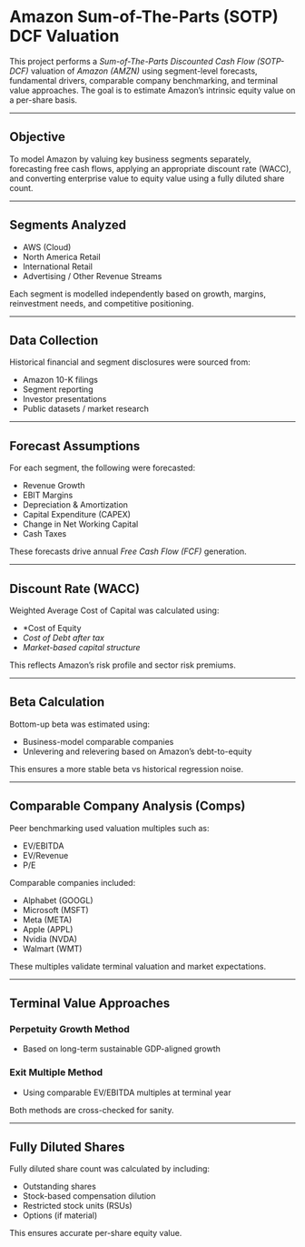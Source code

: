 # Amazon Sum-of-The-Parts (SOTP) DCF Valuation

This project performs a *Sum-of-The-Parts Discounted Cash Flow (SOTP-DCF)* valuation of *Amazon (AMZN)* using segment-level forecasts, fundamental drivers, comparable company benchmarking, and terminal value approaches. The goal is to estimate Amazon’s intrinsic equity value on a per-share basis.

---

## Objective
To model Amazon by valuing key business segments separately, forecasting free cash flows, applying an appropriate discount rate (WACC), and converting enterprise value to equity value using a fully diluted share count.

---

## Segments Analyzed
- AWS (Cloud)
- North America Retail
- International Retail
- Advertising / Other Revenue Streams

Each segment is modelled independently based on growth, margins, reinvestment needs, and competitive positioning.

---

## Data Collection
Historical financial and segment disclosures were sourced from:
- Amazon 10-K filings
- Segment reporting
- Investor presentations
- Public datasets / market research

---

## Forecast Assumptions
For each segment, the following were forecasted:
- Revenue Growth
- EBIT Margins
- Depreciation & Amortization
- Capital Expenditure (CAPEX)
- Change in Net Working Capital
- Cash Taxes

These forecasts drive annual *Free Cash Flow (FCF)* generation.

---

## Discount Rate (WACC)
Weighted Average Cost of Capital was calculated using:
- *Cost of Equity 
- *Cost of Debt after tax*
- *Market-based capital structure*

This reflects Amazon’s risk profile and sector risk premiums.

---

## Beta Calculation
Bottom-up beta was estimated using:
- Business-model comparable companies
- Unlevering and relevering based on Amazon’s debt-to-equity

This ensures a more stable beta vs historical regression noise.

---

## Comparable Company Analysis (Comps)
Peer benchmarking used valuation multiples such as:
- EV/EBITDA
- EV/Revenue
- P/E

Comparable companies included:
- Alphabet (GOOGL)
- Microsoft (MSFT)
- Meta (META)
- Apple (APPL)
- Nvidia (NVDA)
- Walmart (WMT)

These multiples validate terminal valuation and market expectations.

---

## Terminal Value Approaches

### Perpetuity Growth Method
- Based on long-term sustainable GDP-aligned growth

### Exit Multiple Method
- Using comparable EV/EBITDA multiples at terminal year

Both methods are cross-checked for sanity.

---

## Fully Diluted Shares
Fully diluted share count was calculated by including:
- Outstanding shares
- Stock-based compensation dilution
- Restricted stock units (RSUs)
- Options (if material)

This ensures accurate per-share equity value.
